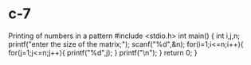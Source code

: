# c-7
Printing of numbers in a pattern 
#include <stdio.h>
int main()
{
    int i,j,n;
    printf("enter the size of the matrix;");
    scanf("%d",&n);
for(i=1;i<=n;i++){
    for(j=1;j<=n;j++){
        printf("%d",j);
    }
    printf("\n");
}
return 0;
}
